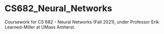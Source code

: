 # CS682_Neural_Networks
Coursework for CS 682 - Neural Networks (Fall 2021), under Professor Erik Learned-Miller at UMass Amherst.
